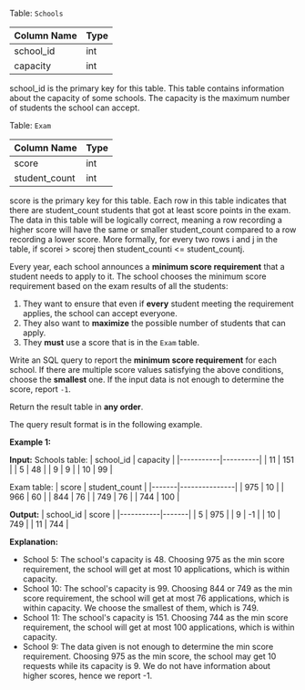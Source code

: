 ﻿
Table:  `Schools`

| Column Name | Type |
|-------------|------|
| school_id   | int  |
| capacity    | int  |

school_id is the primary key for this table.
This table contains information about the capacity of some schools. The capacity is the maximum number of students the school can accept.

Table:  `Exam`

| Column Name   | Type |
|---------------|------|
| score         | int  |
| student_count | int  |

score is the primary key for this table.
Each row in this table indicates that there are student_count students that got at least score points in the exam.
The data in this table will be logically correct, meaning a row recording a higher score will have the same or smaller student_count compared to a row recording a lower score. More formally, for every two rows i and j in the table, if scorei > scorej then student_counti <= student_countj.

Every year, each school announces a  **minimum score requirement**  that a student needs to apply to it. The school chooses the minimum score requirement based on the exam results of all the students:

1.  They want to ensure that even if  **every**  student meeting the requirement applies, the school can accept everyone.
2.  They also want to  **maximize**  the possible number of students that can apply.
3.  They  **must**  use a score that is in the  `Exam`  table.

Write an SQL query to report the  **minimum score requirement**  for each school. If there are multiple score values satisfying the above conditions, choose the  **smallest**  one. If the input data is not enough to determine the score, report  `-1`.

Return the result table in  **any order**.

The query result format is in the following example.

**Example 1:**

**Input:**
Schools table:
| school_id | capacity |
|-----------|----------|
| 11        | 151      |
| 5         | 48       |
| 9         | 9        |
| 10        | 99       |

Exam table:
| score | student_count |
|-------|---------------|
| 975   | 10            |
| 966   | 60            |
| 844   | 76            |
| 749   | 76            |
| 744   | 100           |

**Output:**
| school_id | score |
|-----------|-------|
| 5         | 975   |
| 9         | -1    |
| 10        | 749   |
| 11        | 744   |

**Explanation:** 
- School 5: The school's capacity is 48. Choosing 975 as the min score requirement, the school will get at most 10 applications, which is within capacity.
- School 10: The school's capacity is 99. Choosing 844 or 749 as the min score requirement, the school will get at most 76 applications, which is within capacity. We choose the smallest of them, which is 749.
- School 11: The school's capacity is 151. Choosing 744 as the min score requirement, the school will get at most 100 applications, which is within capacity.
- School 9: The data given is not enough to determine the min score requirement. Choosing 975 as the min score, the school may get 10 requests while its capacity is 9. We do not have information about higher scores, hence we report -1.
